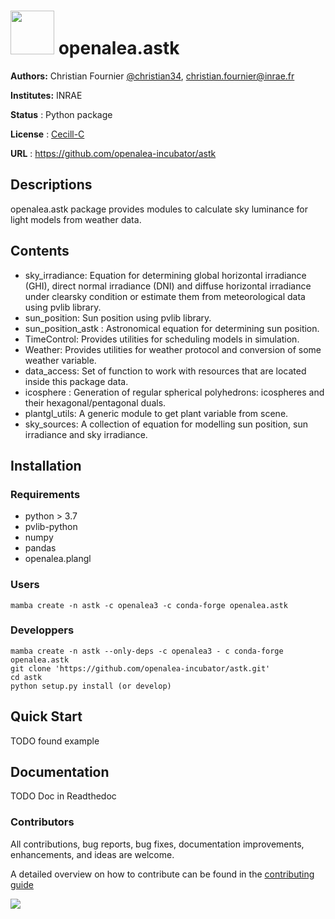 # <img src="https://raw.githubusercontent.com/openalea/openalea.rtfd.io/master/doc/_static/openalea_web.svg" width="70"/> openalea.astk

**Authors:** Christian Fournier [@christian34](https://github.com/christian34), christian.fournier@inrae.fr

**Institutes:** INRAE

**Status** : Python package

**License** : [Cecill-C](https://cecill.info/licences/Licence_CeCILL-C_V1-en.html)

**URL** : https://github.com/openalea-incubator/astk

## Descriptions

openalea.astk package provides modules to calculate sky luminance for light models from weather data.

## Contents

- sky_irradiance: Equation for determining global horizontal irradiance (GHI), direct normal irradiance (DNI) and diffuse horizontal irradiance under clearsky
condition or estimate them from meteorological data using pvlib library.
- sun_position: Sun position using pvlib library.
- sun_position_astk : Astronomical equation for determining sun position.
- TimeControl: Provides utilities for scheduling models in simulation.
- Weather: Provides utilities for weather protocol and conversion of some weather variable.
- data_access: Set of function to work with resources that are located inside this package data.
- icosphere : Generation of regular spherical polyhedrons: icospheres and their hexagonal/pentagonal duals.
- plantgl_utils: A generic module to get plant variable from scene.
- sky_sources: A collection of equation for modelling sun position, sun irradiance and sky irradiance.

## Installation

### Requirements

- python > 3.7
- pvlib-python
- numpy
- pandas
- openalea.plangl

### Users

```
mamba create -n astk -c openalea3 -c conda-forge openalea.astk
```

### Developpers

```
mamba create -n astk --only-deps -c openalea3 - c conda-forge openalea.astk
git clone 'https://github.com/openalea-incubator/astk.git'
cd astk
python setup.py install (or develop)
```

## Quick Start

TODO found example

## Documentation
TODO Doc in Readthedoc

### Contributors


All contributions, bug reports, bug fixes, documentation improvements, enhancements, and ideas are welcome.

A detailed overview on how to contribute can be found in the [contributing guide](http://virtualplants.github.io/contribute/devel/git-workflow.html)

<a href="https://github.com/openalea-incubator/astk/graphs/contributors">
  <img src="https://contrib.rocks/image?repo=openalea-incubator/astk" />
</a>


